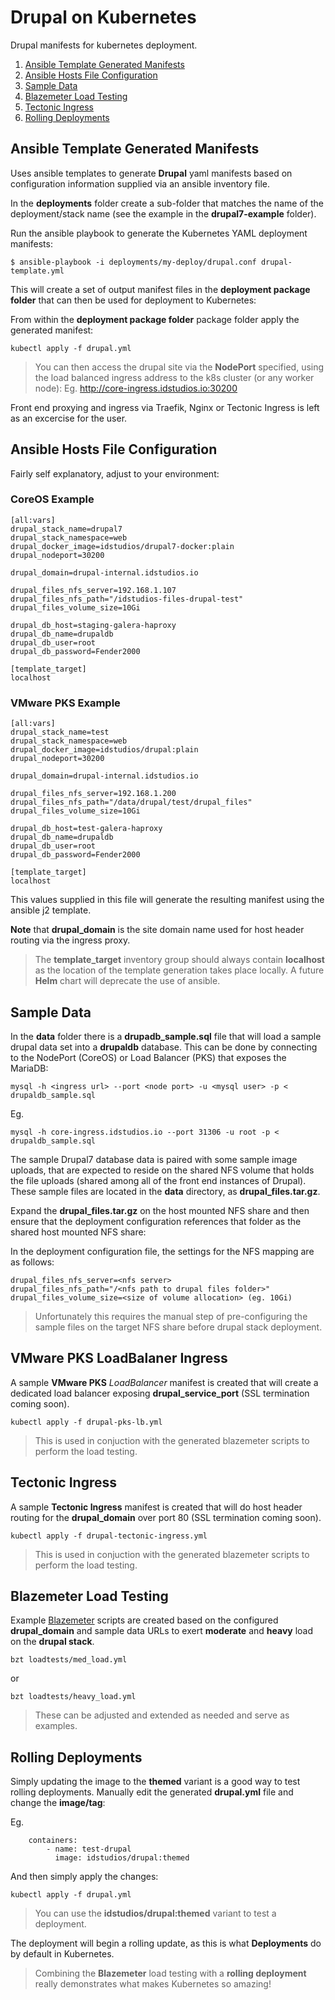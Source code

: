 Drupal on Kubernetes
====================

Drupal manifests for kubernetes deployment.

1. [Ansible Template Generated Manifests](#ansible-template-generated-manifests)
2. [Ansible Hosts File Configuration](#ansible-hosts-file-configuration)
3. [Sample Data](#sample-data)
4. [Blazemeter Load Testing](#blazemeter-load-testing)
4. [Tectonic Ingress](#tectonic-ingress)
4. [Rolling Deployments](#rolling-deployments)


## Ansible Template Generated Manifests

Uses ansible templates to generate __Drupal__ yaml manifests based on configuration information supplied via an ansible inventory file.

In the __deployments__ folder create a sub-folder that matches the name of the  deployment/stack name (see the example in the __drupal7-example__ folder).

Run the ansible playbook to generate the Kubernetes YAML deployment manifests:

    $ ansible-playbook -i deployments/my-deploy/drupal.conf drupal-template.yml

This will create a set of output manifest files in the __deployment package folder__ that can then be used for deployment to Kubernetes:

From within the __deployment package folder__ package folder apply the generated manifest:

    kubectl apply -f drupal.yml

> You can then access the drupal site via the __NodePort__ specified, using the load balanced ingress address to the k8s cluster (or any worker node): Eg. http://core-ingress.idstudios.io:30200

Front end proxying and ingress via Traefik, Nginx or Tectonic Ingress is left as an excercise for the user.

## Ansible Hosts File Configuration

Fairly self explanatory, adjust to your environment:

### CoreOS Example

    [all:vars]
    drupal_stack_name=drupal7
    drupal_stack_namespace=web
    drupal_docker_image=idstudios/drupal7-docker:plain
    drupal_nodeport=30200

    drupal_domain=drupal-internal.idstudios.io

    drupal_files_nfs_server=192.168.1.107
    drupal_files_nfs_path="/idstudios-files-drupal-test"
    drupal_files_volume_size=10Gi

    drupal_db_host=staging-galera-haproxy
    drupal_db_name=drupaldb 
    drupal_db_user=root 
    drupal_db_password=Fender2000

    [template_target]
    localhost

### VMware PKS Example

    [all:vars]
    drupal_stack_name=test
    drupal_stack_namespace=web
    drupal_docker_image=idstudios/drupal:plain
    drupal_nodeport=30200

    drupal_domain=drupal-internal.idstudios.io

    drupal_files_nfs_server=192.168.1.200
    drupal_files_nfs_path="/data/drupal/test/drupal_files"
    drupal_files_volume_size=10Gi

    drupal_db_host=test-galera-haproxy
    drupal_db_name=drupaldb 
    drupal_db_user=root 
    drupal_db_password=Fender2000

    [template_target]
    localhost

This values supplied in this file will generate the resulting manifest using the ansible j2 template.

__Note__ that __drupal_domain__ is the site domain name used for host header routing via the ingress proxy.

> The __template_target__ inventory group should always contain __localhost__ as the location of the template generation takes place locally.  A future __Helm__ chart will deprecate the use of ansible.

## Sample Data

In the __data__ folder there is a __drupadb_sample.sql__ file that will load a sample drupal data set into a __drupaldb__ database.  This can be done by connecting to the NodePort (CoreOS) or Load Balancer (PKS) that exposes the MariaDB:

    mysql -h <ingress url> --port <node port> -u <mysql user> -p < drupaldb_sample.sql

Eg.

    mysql -h core-ingress.idstudios.io --port 31306 -u root -p < drupaldb_sample.sql

The sample Drupal7 database data is paired with some sample image uploads, that are expected to reside on the shared NFS volume that holds the file uploads (shared among all of the front end instances of Drupal).  These sample files are located in the __data__ directory, as __drupal_files.tar.gz__.

Expand the __drupal_files.tar.gz__ on the host mounted NFS share and then ensure that the deployment configuration references that folder as the shared host mounted NFS share:

In the deployment configuration file, the settings for the NFS mapping are as follows:

    drupal_files_nfs_server=<nfs server>
    drupal_files_nfs_path="/<nfs path to drupal files folder>"
    drupal_files_volume_size=<size of volume allocation> (eg. 10Gi)

> Unfortunately this requires the manual step of pre-configuring the sample files on the target NFS share before drupal stack deployment.

## VMware PKS LoadBalaner Ingress

A sample __VMware PKS__ _LoadBalancer_ manifest is created that will create a dedicated load balancer exposing __drupal_service_port__ (SSL termination coming soon).

    kubectl apply -f drupal-pks-lb.yml

> This is used in conjuction with the generated blazemeter scripts to perform the load testing.


## Tectonic Ingress

A sample __Tectonic Ingress__ manifest is created that will do host header routing for the __drupal_domain__ over port 80 (SSL termination coming soon).

    kubectl apply -f drupal-tectonic-ingress.yml

> This is used in conjuction with the generated blazemeter scripts to perform the load testing.

## Blazemeter Load Testing

Example [Blazemeter](https://www.blazemeter.com/) scripts are created based on the configured __drupal_domain__ and sample data URLs to exert __moderate__ and __heavy__ load on the __drupal stack__.

    bzt loadtests/med_load.yml

or

    bzt loadtests/heavy_load.yml

> These can be adjusted and extended as needed and serve as examples.

## Rolling Deployments

Simply updating the image to the __themed__ variant is a good way to test rolling deployments.  Manually edit the generated __drupal.yml__ file and change the __image/tag__:

Eg.

        containers:
            - name: test-drupal
              image: idstudios/drupal:themed


And then simply apply the changes:

    kubectl apply -f drupal.yml

> You can use the __idstudios/drupal:themed__ variant to test a deployment.

The deployment will begin a rolling update, as this is what __Deployments__ do by default in Kubernetes.

> Combining the __Blazemeter__ load testing with a __rolling deployment__ really demonstrates what makes Kubernetes so amazing!